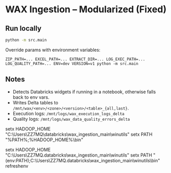 # WAX Ingestion – Modularized (Fixed)

## Run locally
```bash
python -m src.main
```

Override params with environment variables:
```
ZIP_PATH=... EXCEL_PATH=... EXTRACT_DIR=... LOG_EXEC_PATH=... LOG_QUALITY_PATH=... ENV=dev VERSION=v1 python -m src.main
```

## Notes
- Detects Databricks widgets if running in a notebook, otherwise falls back to env vars.
- Writes Delta tables to `/mnt/wax/<env>/<zone>/<version>/<table>_{all,last}`.
- Execution logs: `/mnt/logs/wax_execution_logs_delta`
- Quality logs: `/mnt/logs/wax_data_quality_errors_delta`


setx HADOOP_HOME "C:\Users\ZZ7MQ\databricks\wax_ingestion_main\winutils"
setx PATH "%PATH%;%HADOOP_HOME%\bin"


setx HADOOP_HOME "C:\Users\ZZ7MQ\.databricks\wax_ingestion_main\winutils"
setx PATH "$($env:PATH);C:\Users\ZZ7MQ\.databricks\wax_ingestion_main\winutils\bin"
refreshenv
